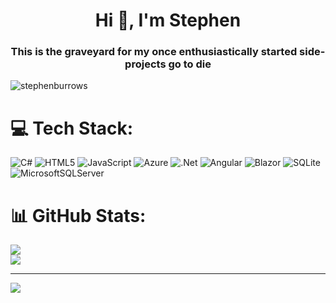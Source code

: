 <h1 align="center">Hi 👋, I'm Stephen</h1>
<h3 align="center">This is the graveyard for my once enthusiastically started side-projects go to die</h3>

<p align="left"> <img src="https://komarev.com/ghpvc/?username=stephenburrows&label=Profile%20views&color=0e75b6&style=flat" alt="stephenburrows" /> </p>

# 💻 Tech Stack:

![C#](https://img.shields.io/badge/c%23-%23239120.svg?style=plastic&logo=csharp&logoColor=white) ![HTML5](https://img.shields.io/badge/html5-%23E34F26.svg?style=plastic&logo=html5&logoColor=white) ![JavaScript](https://img.shields.io/badge/javascript-%23323330.svg?style=plastic&logo=javascript&logoColor=%23F7DF1E) ![Azure](https://img.shields.io/badge/azure-%230072C6.svg?style=plastic&logo=microsoftazure&logoColor=white) ![.Net](https://img.shields.io/badge/.NET-5C2D91?style=plastic&logo=.net&logoColor=white) ![Angular](https://img.shields.io/badge/angular-%23DD0031.svg?style=plastic&logo=angular&logoColor=white) ![Blazor](https://img.shields.io/badge/blazor-%235C2D91.svg?style=plastic&logo=blazor&logoColor=white) ![SQLite](https://img.shields.io/badge/sqlite-%2307405e.svg?style=plastic&logo=sqlite&logoColor=white) ![MicrosoftSQLServer](https://img.shields.io/badge/Microsoft%20SQL%20Server-CC2927?style=plastic&logo=microsoft%20sql%20server&logoColor=white)

# 📊 GitHub Stats:

![](https://github-readme-stats.vercel.app/api?username=stephenburrows&theme=tokyonight&hide_border=false&include_all_commits=true&count_private=true)<br/>
![](https://github-readme-streak-stats.herokuapp.com/?user=stephenburrows&theme=tokyonight&hide_border=false)<br/>

---

[![](https://visitcount.itsvg.in/api?id=stephenburrows&icon=0&color=0)](https://visitcount.itsvg.in)
